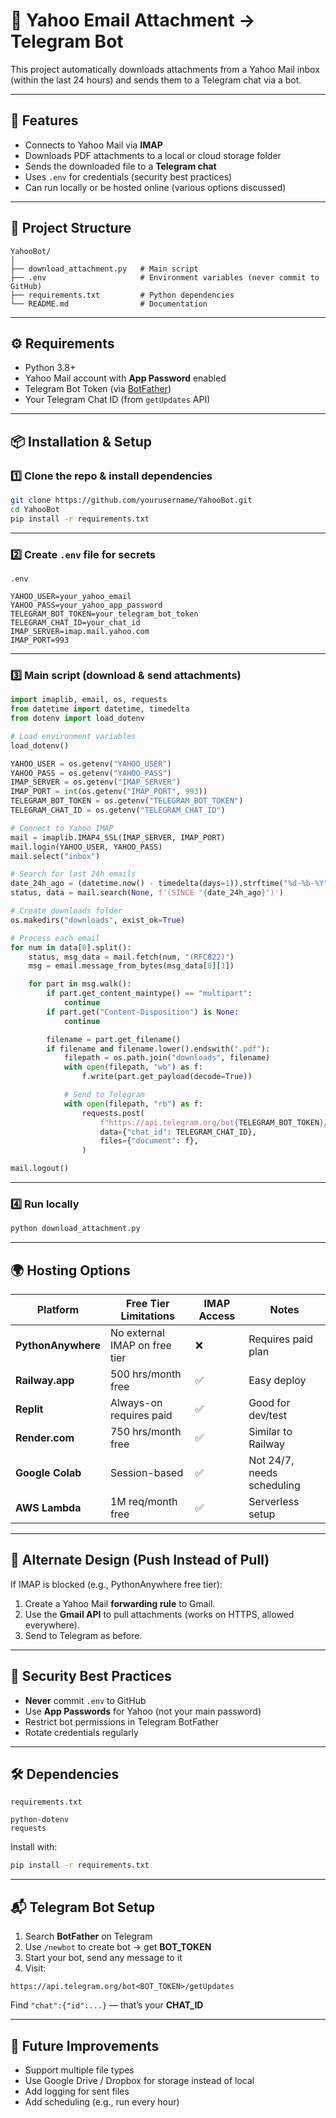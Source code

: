 # 📄 Yahoo Email Attachment → Telegram Bot  
This project automatically downloads attachments from a Yahoo Mail inbox (within the last 24 hours) and sends them to a Telegram chat via a bot.  

---

## 🚀 Features  
- Connects to Yahoo Mail via **IMAP**  
- Downloads PDF attachments to a local or cloud storage folder  
- Sends the downloaded file to a **Telegram chat**  
- Uses `.env` for credentials (security best practices)  
- Can run locally or be hosted online (various options discussed)  

---

## 📂 Project Structure  

```
YahooBot/
│
├── download_attachment.py   # Main script
├── .env                     # Environment variables (never commit to GitHub)
├── requirements.txt         # Python dependencies
└── README.md                # Documentation
```

---

## ⚙️ Requirements  

- Python 3.8+  
- Yahoo Mail account with **App Password** enabled  
- Telegram Bot Token (via [BotFather](https://core.telegram.org/bots#botfather))  
- Your Telegram Chat ID (from `getUpdates` API)  

---

## 📦 Installation & Setup  

### 1️⃣ Clone the repo & install dependencies  
```bash
git clone https://github.com/yourusername/YahooBot.git
cd YahooBot
pip install -r requirements.txt
```

---

### 2️⃣ Create `.env` file for secrets  

`.env`  
```env
YAHOO_USER=your_yahoo_email
YAHOO_PASS=your_yahoo_app_password
TELEGRAM_BOT_TOKEN=your_telegram_bot_token
TELEGRAM_CHAT_ID=your_chat_id
IMAP_SERVER=imap.mail.yahoo.com
IMAP_PORT=993
```

---

### 3️⃣ Main script (download & send attachments)  

```python
import imaplib, email, os, requests
from datetime import datetime, timedelta
from dotenv import load_dotenv

# Load environment variables
load_dotenv()

YAHOO_USER = os.getenv("YAHOO_USER")
YAHOO_PASS = os.getenv("YAHOO_PASS")
IMAP_SERVER = os.getenv("IMAP_SERVER")
IMAP_PORT = int(os.getenv("IMAP_PORT", 993))
TELEGRAM_BOT_TOKEN = os.getenv("TELEGRAM_BOT_TOKEN")
TELEGRAM_CHAT_ID = os.getenv("TELEGRAM_CHAT_ID")

# Connect to Yahoo IMAP
mail = imaplib.IMAP4_SSL(IMAP_SERVER, IMAP_PORT)
mail.login(YAHOO_USER, YAHOO_PASS)
mail.select("inbox")

# Search for last 24h emails
date_24h_ago = (datetime.now() - timedelta(days=1)).strftime("%d-%b-%Y")
status, data = mail.search(None, f'(SINCE "{date_24h_ago}")')

# Create downloads folder
os.makedirs("downloads", exist_ok=True)

# Process each email
for num in data[0].split():
    status, msg_data = mail.fetch(num, "(RFC822)")
    msg = email.message_from_bytes(msg_data[0][1])

    for part in msg.walk():
        if part.get_content_maintype() == "multipart":
            continue
        if part.get("Content-Disposition") is None:
            continue

        filename = part.get_filename()
        if filename and filename.lower().endswith(".pdf"):
            filepath = os.path.join("downloads", filename)
            with open(filepath, "wb") as f:
                f.write(part.get_payload(decode=True))

            # Send to Telegram
            with open(filepath, "rb") as f:
                requests.post(
                    f"https://api.telegram.org/bot{TELEGRAM_BOT_TOKEN}/sendDocument",
                    data={"chat_id": TELEGRAM_CHAT_ID},
                    files={"document": f},
                )

mail.logout()
```

---

### 4️⃣ Run locally  
```bash
python download_attachment.py
```

---

## 🌍 Hosting Options  

| Platform           | Free Tier Limitations | IMAP Access | Notes |
|--------------------|----------------------|-------------|-------|
| **PythonAnywhere** | No external IMAP on free tier | ❌ | Requires paid plan |
| **Railway.app**    | 500 hrs/month free    | ✅ | Easy deploy |
| **Replit**         | Always-on requires paid | ✅ | Good for dev/test |
| **Render.com**     | 750 hrs/month free    | ✅ | Similar to Railway |
| **Google Colab**   | Session-based         | ✅ | Not 24/7, needs scheduling |
| **AWS Lambda**     | 1M req/month free     | ✅ | Serverless setup |

---

## 🔄 Alternate Design (Push Instead of Pull)  

If IMAP is blocked (e.g., PythonAnywhere free tier):
1. Create a Yahoo Mail **forwarding rule** to Gmail.  
2. Use the **Gmail API** to pull attachments (works on HTTPS, allowed everywhere).  
3. Send to Telegram as before.

---

## 🔐 Security Best Practices  
- **Never** commit `.env` to GitHub  
- Use **App Passwords** for Yahoo (not your main password)  
- Restrict bot permissions in Telegram BotFather  
- Rotate credentials regularly  

---

## 🛠 Dependencies  
`requirements.txt`  
```
python-dotenv
requests
```

Install with:
```bash
pip install -r requirements.txt
```

---

## 📬 Telegram Bot Setup  

1. Search **BotFather** on Telegram  
2. Use `/newbot` to create bot → get **BOT_TOKEN**  
3. Start your bot, send any message to it  
4. Visit:
```
https://api.telegram.org/bot<BOT_TOKEN>/getUpdates
```
Find `"chat":{"id":...}` — that’s your **CHAT_ID**  

---

## 📌 Future Improvements  
- Support multiple file types  
- Use Google Drive / Dropbox for storage instead of local  
- Add logging for sent files  
- Add scheduling (e.g., run every hour)  
